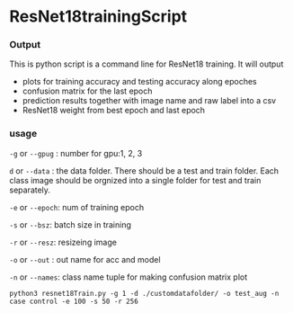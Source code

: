 # ResNet18trainingScript

### Output
This is python script is a command line for ResNet18 training. It will output 
- plots for training accuracy and testing accuracy along epoches
- confusion matrix for the last epoch
- prediction results together with image name and raw label into a csv
- ResNet18 weight from best epoch and last epoch

### usage
`-g` or `--gpug` : number for gpu:1, 2, 3

`d`  or `--data` : the data folder. There should be a test and train folder. Each class image should be orgnized into a single folder for test and train separately.

`-e` or `--epoch`: num of training epoch

`-s` or `--bsz`: batch size in training

`-r` or `--resz`: resizeing image

`-o` or `--out` : out name for acc and model

`-n` or `--names`: class name tuple for making confusion matrix plot


```
python3 resnet18Train.py -g 1 -d ./customdatafolder/ -o test_aug -n case control -e 100 -s 50 -r 256

```

